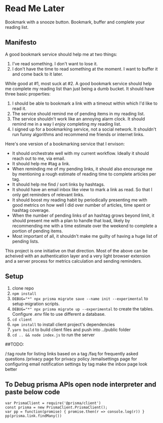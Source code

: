 # Read Me Later
Bookmark with a snooze button. Bookmark, buffer and complete your reading list. 


## Manifesto
A good bookmark service should help me at two things: 
1.  I've read something. I don't want to lose it.  
2.  I don't have the time to read something at the moment. I want to buffer it and come back to it later.

While good at #1, most suck at #2. A good bookmark service should help me complete my reading list than just being a dumb bucket. It should have three basic properties:

1. I should be able to bookmark a link with a timeout within which I'd like to read it.
2. The service should remind me of pending items in my reading list.
3. The service shouldn't work like an annoying alarm clock. It should remind me in a way I *enjoy* completing my reading list.
4. I signed up for a bookmarking service, not a social network. It shouldn't run funny algorithms and recommend me friends or internet links.

Here's one version of a bookmarking service that I envison:

+ It should orchestrate well with my current workflow. Ideally it should reach out to me, via email.  
+ It should help me #tag a link.  
+ When reminding me of my pending links, it should also encourage me by mentioning a rough estimate of reading time to complete articles per tag.  
+ It should help me find / sort links by hashtags.  
+ It should have an email inbox like view to mark a link as read. So that I only get reminders of relevant links.   
+ It should boost my reading habit by periodically presenting me with good metrics on how well I did over number of articles, time spent or hashtag coverage.   
+ When the number of pending links of an hashtag grows beyond limit, it should present me with a plan to handle that load, likely by recommending me with a time estimate over the weekend to complete a portion of pending items.  
+ Most important of all, it shouldn't make me guilty of having a huge list of pending lists.  


This project is one initiative on that direction. Most of the above can be acheived with an authentication layer and a very light browser extension and a server process for metrics calculation and sending reminders. 





## Setup

1. clone repo
2. `npm install`
3. `DEBUG="*" npx prisma migrate save --name init --experimental` to setup migration scripts. 
4. `DEBUG="*" npx prisma migrate up --experimental` to create the tables. Configure .env file to use different a database.
5. `cd client`
6. `npm install` to install client project's dependencies
7. `yarn build` to build client files and push into ../public folder
6. `cd .. && node index.js` to run the server


##TODO:

/:tag route for listing links based on a tag
/faq for frequently asked questions
/privacy page for privacy policy
/emailsettings page for configuring email notification settings by tag
make the inbox page look better


## To Debug prisma APIs open node interpreter and paste below code
```
var PrismaClient = require('@prisma/client')
const prisma = new PrismaClient.PrismaClient();
var pp = function(promise) { promise.then(r => console.log(r)) }
pp(prisma.link.findMany())

